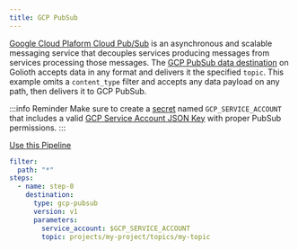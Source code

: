 ```yaml
---
title: GCP PubSub
---
```


[Google Cloud Plaform Cloud Pub/Sub](https://cloud.google.com/pubsub) is an
asynchronous and scalable messaging service that decouples services producing
messages from services processing those messages. The [GCP PubSub data
destination](/data-routing/destinations/gcp-pubsub) on Golioth accepts data in
any format and delivers it the specified `topic`. This example omits a
`content_type` filter and accepts any data payload on any path, then delivers it
to GCP PubSub.

:::info Reminder
Make sure to create a [secret](/data-routing/secrets) named
`GCP_SERVICE_ACCOUNT` that includes a valid [GCP Service Account JSON
Key](https://cloud.google.com/iam/docs/keys-create-delete) with proper PubSub
permissions.
:::

<a href="https://console.golioth.io/pipeline?name=GCP%20PubSub&pipeline=ZmlsdGVyOgogIHBhdGg6ICIqIgpzdGVwczoKICAtIG5hbWU6IHN0ZXAtMAogICAgZGVzdGluYXRpb246CiAgICAgIHR5cGU6IGdjcC1wdWJzdWIKICAgICAgdmVyc2lvbjogdjEKICAgICAgcGFyYW1ldGVyczoKICAgICAgICBzZXJ2aWNlX2FjY291bnQ6ICRHQ1BfU0VSVklDRV9BQ0NPVU5UCiAgICAgICAgdG9waWM6IHByb2plY3RzL215LXByb2plY3QvdG9waWNzL215LXRvcGlj" target='_blank'>Use this Pipeline</a>

```yaml
filter:
  path: "*"
steps:
  - name: step-0
    destination:
      type: gcp-pubsub
      version: v1
      parameters:
        service_account: $GCP_SERVICE_ACCOUNT
        topic: projects/my-project/topics/my-topic
```

